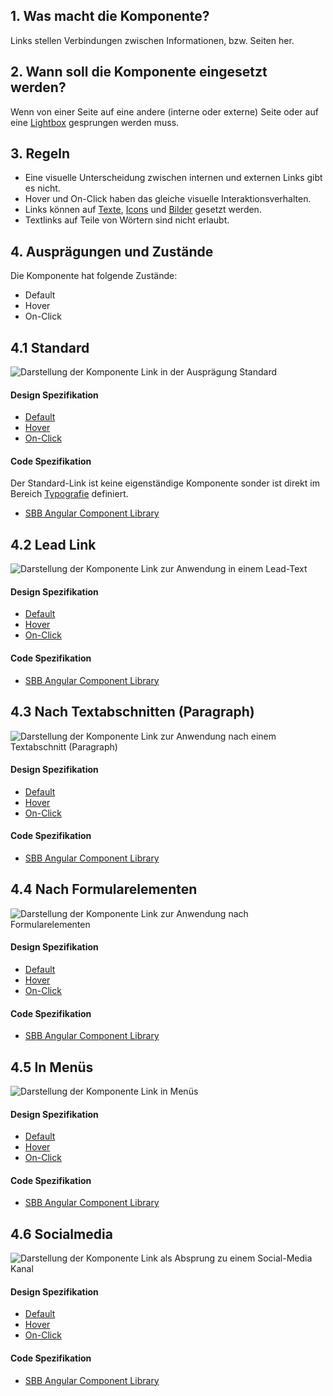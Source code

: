 ## 1. Was macht die Komponente?
Links stellen Verbindungen zwischen Informationen, bzw. Seiten her.

## 2. Wann soll die Komponente eingesetzt werden? 
Wenn von einer Seite auf eine andere (interne oder externe) Seite oder auf eine [Lightbox](https://digital.sbb.ch/de/components/lightbox) gesprungen werden muss.

## 3. Regeln
* Eine visuelle Unterscheidung zwischen internen und externen Links gibt es nicht.
* Hover und On-Click haben das gleiche visuelle Interaktionsverhalten.
* Links können auf [Texte](https://digital.sbb.ch/de/basics/text), [Icons](https://digital.sbb.ch/de/basics/icon) und [Bilder](https://digital.sbb.ch/de/basics/images) gesetzt werden.
* Textlinks auf Teile von Wörtern sind nicht erlaubt.

## 4. Ausprägungen und Zustände 
Die Komponente hat folgende Zustände:
* Default
* Hover
* On-Click

## 4.1 Standard
![Darstellung der Komponente Link in der Ausprägung Standard](https://raw.githubusercontent.com/sbb-design-systems/sbb-design-system/master/website/components/link/images/link_copy.png 'class: image')

#### Design Spezifikation
* [Default](https://sbb.invisionapp.com/d/main#/console/15744722/327073493/inspect)
* [Hover](https://sbb.invisionapp.com/d/main#/console/15744722/327073494/inspect)
* [On-Click](https://sbb.invisionapp.com/d/main#/console/15744722/327073495/inspect)

#### Code Spezifikation
Der Standard-Link ist keine eigenständige Komponente sonder ist direkt im Bereich [Typografie](https://digital.sbb.ch/de/basics/typography) definiert.
* [SBB Angular Component Library](https://sbb-angular.app.sbb.ch/latest/typography)

## 4.2 Lead Link 
![Darstellung der Komponente Link zur Anwendung in einem Lead-Text](https://raw.githubusercontent.com/sbb-design-systems/sbb-design-system/master/website/components/link/images/link_lead.png 'class: image')

#### Design Spezifikation
* [Default](https://sbb.invisionapp.com/d/main#/console/15744722/327073496/inspect)
* [Hover](https://sbb.invisionapp.com/d/main#/console/15744722/327073497/inspect)
* [On-Click](https://sbb.invisionapp.com/d/main#/console/15744722/327073498/inspect)

#### Code Spezifikation
* [SBB Angular Component Library](https://sbb-angular.app.sbb.ch/latest/public/components/links)

## 4.3 Nach Textabschnitten (Paragraph)
![Darstellung der Komponente Link zur Anwendung nach einem Textabschnitt (Paragraph)](https://raw.githubusercontent.com/sbb-design-systems/sbb-design-system/master/website/components/link/images/link_paragraph.png 'class: image')

#### Design Spezifikation
* [Default](https://sbb.invisionapp.com/d/main#/console/15744722/327073499/inspect)
* [Hover](https://sbb.invisionapp.com/d/main#/console/15744722/327073500/inspect)
* [On-Click](https://sbb.invisionapp.com/d/main#/console/15744722/327073501/inspect)

#### Code Spezifikation
* [SBB Angular Component Library](https://sbb-angular.app.sbb.ch/latest/public/components/links)

## 4.4 Nach Formularelementen
![Darstellung der Komponente Link zur Anwendung nach Formularelementen](https://raw.githubusercontent.com/sbb-design-systems/sbb-design-system/master/website/components/link/images/link_form.png 'class: image')

#### Design Spezifikation
* [Default](https://sbb.invisionapp.com/d/main#/console/15744722/327073502/inspect)
* [Hover](https://sbb.invisionapp.com/d/main#/console/15744722/327073503/inspect)
* [On-Click](https://sbb.invisionapp.com/d/main#/console/15744722/327073504/inspect)

#### Code Spezifikation
* [SBB Angular Component Library](https://sbb-angular.app.sbb.ch/latest/public/components/links)

## 4.5 In Menüs
![Darstellung der Komponente Link in Menüs](https://raw.githubusercontent.com/sbb-design-systems/sbb-design-system/master/website/components/link/images/link_menu.png 'class: image')

#### Design Spezifikation
* [Default](https://sbb.invisionapp.com/d/main#/console/15744722/327073505/inspect)
* [Hover](https://sbb.invisionapp.com/d/main#/console/15744722/327073506/inspect)
* [On-Click](https://sbb.invisionapp.com/d/main#/console/15744722/327073507/inspect)

#### Code Spezifikation
* [SBB Angular Component Library](https://sbb-angular.app.sbb.ch/latest/public/components/links)

## 4.6 Socialmedia
![Darstellung der Komponente Link als Absprung zu einem Social-Media Kanal](https://raw.githubusercontent.com/sbb-design-systems/sbb-design-system/master/website/components/link/images/link_icon.png 'class: image')

#### Design Spezifikation
* [Default](https://sbb.invisionapp.com/d/main#/console/15744722/327073508/inspect)
* [Hover](https://sbb.invisionapp.com/d/main#/console/15744722/327073509/inspect)
* [On-Click](https://sbb.invisionapp.com/d/main#/console/15744722/327073510/inspect)

#### Code Spezifikation
* [SBB Angular Component Library](https://sbb-angular.app.sbb.ch/latest/public/components/links)